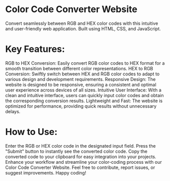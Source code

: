 # Color Code Converter Website
Convert seamlessly between RGB and HEX color codes with this intuitive and user-friendly web application. Built using HTML, CSS, and JavaScript.

# Key Features:
RGB to HEX Conversion: Easily convert RGB color codes to HEX format for a smooth transition between different color representations.
HEX to RGB Conversion: Swiftly switch between HEX and RGB color codes to adapt to various design and development requirements.
Responsive Design: The website is designed to be responsive, ensuring a consistent and optimal user experience across devices of all sizes.
Intuitive User Interface: With a clean and intuitive interface, users can quickly input color codes and obtain the corresponding conversion results.
Lightweight and Fast: The website is optimized for performance, providing quick results without unnecessary delays.

# How to Use:
Enter the RGB or HEX color code in the designated input field.
Press the "Submit" button to instantly see the converted color code.
Copy the converted code to your clipboard for easy integration into your projects.
Enhance your workflow and streamline your color-coding process with our Color Code Converter Website. Feel free to contribute, report issues, or suggest improvements. Happy coding!
